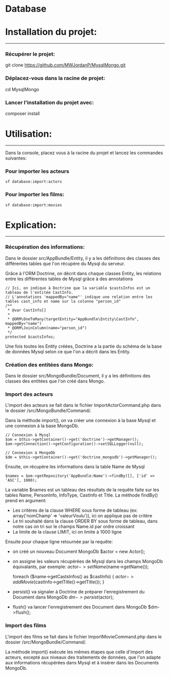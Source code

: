 Database
========

# Installation du projet:
-------------------------

### Récupérer le projet:
git clone https://github.com/MWJordanP/MysqlMongo.git

### Déplacez-vous dans la racine de projet:
cd MysqlMongo

### Lancer l'installation du projet avec:
composer install

# Utilisation:
--------------

Dans la console, placez vous à la racine du projet et lancez les commandes suivantes:
### Pour importer les acteurs
	sf database:import:actors

### Pour importer les films:
	sf database:import:movies


# Explication:
--------------

### Récupération des informations:
Dans le dossier src/AppBundle/Entity, il y a les définitions des classes des différentes tables que l'on récupère du Mysql du serveur.

Grâce à l'ORM Doctrine, on décrit dans chaque classes Entity, les relations entre les différentes tables de Mysql grâce à des annotations

	// Ici, on indique à Doctrine que la variable $castsInfos est un tableau de l'entitée CastInfo.
	// L'annotations 'mappedBy="name"' indique une relation entre les tables cast_info et name sur la colonne "person_id"
	/**
     * @var CastInfo[]
     *
     * @ORM\OneToMany(targetEntity="AppBundle\Entity\CastInfo", mappedBy="name")
     * @ORM\JoinColumn(name="person_id")
     */
    protected $castsInfos;

Une fois toutes les Entity créées, Doctrine a la partie du schéma de la base de données Mysql selon ce que l'on a décrit dans les Entity.

### Création des entitées dans Mongo:
Dans le dossier src/MongoBundle/Document, il y a les définitions des classes des entitées que l'on créé dans Mongo.

### Import des acteurs
L'import des acteurs se fait dans le fichier ImportActorCommand.php dans le dossier /src/MongoBundle/Command/.

Dans la méthode import(), on va créer une connexion à la base Mysql et une connexion à la base MongoDb.

	// Connexion à Mysql
    $om = $this->getContainer()->get('doctrine')->getManager();
    $om->getConnection()->getConfiguration()->setSQLLogger(null);

    // Connexion à MongoDb
    $dm = $this->getContainer()->get('doctrine_mongodb')->getManager();

Ensuite, on récupère les informations dans la table Name de Mysql

    $names = $om->getRepository('AppBundle:Name')->findBy([], ['id' => 'ASC'], 1000);

La variable $names est un tableau des résultats de la requête faite sur les tables Name, PersonInfo, InfoType, CastInfo et Title.
La méthode findBy() prend en argument:
- Les critères de la clause WHERE sous forme de tableau (ex: array('nomChamp' => 'valeurVoulu')), ici on applique pas de critère
- Le tri souhaité dans la clause ORDER BY sous forme de tableau, dans notre cas on tri sur le champs Name.id par ordre croissant
- La limite de la clause LIMIT, ici on limite à 1000 ligne

Ensuite pour chaque ligne retournée par la requête:
- on créé un nouveau Document MongoDb
    $actor = new Actor();

- on assigne les valeurs récupérées de Mysql dans les champs MongoDb équivalants, par exemple:
    $actor->setName($name->getName());

    foreach ($name->getCastsInfos() as $castInfo) {
        $actor->addMovie($castInfo->getTitle()->getTitle());
    }

- persist() va signaler à Doctrine de préparer l'enregistrement du Document dans MongoDb
    $dm->persist($actor);

- flush() va lancer l'enregistrement des Document dans MongoDb
	$dm->flush();

### Import des films
L'import des films se fait dans le fichier ImportMovieCommand.php dans le dossier /src/MongoBundle/Command/.

La méthode import() exécute les mêmes étapes que celle d'import des acteurs, excepté aux niveaux des traitements de données, que l'on adapte aux informations récupérées dans Mysql et à insérer dans les Documents MongoDb.
